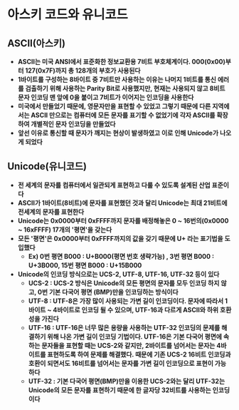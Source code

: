 # 아스키 코드와 유니코드

## ASCII(아스키)

- **ASCII는 미국 ANSI에서 표준화한 정보교환용 7비트 부호체계이다. 000(0x00)부터 127(0x7F)까지 총 128개의 부호가 사용된다**
- **1바이트를 구성하는 8바이트 중 7비트만 사용하는 이유는 나머지 1비트를 통신 에러를 검출하기 위해 사용하는 Parity Bit로 사용했지만, 현재는 사용되지 않고 8비트 문자 인코딩 맨 앞에 0을 붙이고 7비트가 이어지는 인코딩을 사용한다** 
- **미국에서 만들었기 때문에, 영문자만을 표현할 수 있었고 그렇기 때문에 다른 지역에서는 ASCII 만으로는 컴퓨터에 모든 문자를 표기할 수 없었기에 각자 ASCII를 확장하여 개별적인 문자 인코딩을 만들었다**
- **앞선 이유로 통신할 때 문자가 깨지는 현상이 발생하였고 이로 인해 Unicode가 나오게 되었다**

## Unicode(유니코드)

- **전 세계의 문자를 컴퓨터에서 일관되게 표현하고 다룰 수 있도록 설계된 산업 표준이다**
- **ASCII가 1바이트(8비트)에 문자를 표현했던 것과 달리 Unicode는 최대 21비트에 전세계의 문자를 표현한다**
- **Unicode는 0x0000부터 0xFFFF까지 문자를 배정해놓은 0 ~ 16번의(0x0000 ~ 16xFFFF) 17개의 '평면'을 갖는다**
- **모든 '평면'은 0x0000부터 0xFFFF까지의 값을 갖기 때문에 U+ 라는 표기법을 도입했다**
  - **Ex) 0번 평면 B000 : U+B000(평면 번호 생략가능) , 3번 평면 B000 : U+3B000, 15번 평면 B000 : U+15B000**
- **Unicode의 인코딩 방식으로는 UCS-2, UTF-8, UTF-16, UTF-32 등이 있다**
  - **UCS-2 : UCS-2 방식은 Unicode의 모든 평면의 문자를 모두 인코딩 하지 않고, 0번 기본 다국어 평면 (BMP)만을 인코딩하는 방식이다**
  - **UTF-8 : UTF-8은 가장 많이 사용되는 가변 길이 인코딩이다. 문자에 따라서 1바이트 ~ 4바이트로 인코딩 될 수 있으며, UTF-16과 다르게 ASCII와 하위 호환성을 가진다**
  - **UTF-16 : UTF-16은 너무 많은 용량을 사용하는 UTF-32 인코딩의 문제를 해결하기 위해 나온 가변 길이 인코딩 기법이다. UTF-16은 기본 다국어 평면에 속하는 문자들을 표현할 때는 UCS-2와 같지만, 2바이트를 넘어서는 문자는 4바이트를 표현하도록 하여 문제를 해결했다. 때문에 기존 UCS-2 16비트 인코딩과 호환이 되면서도 16비트를 넘어서는 문자를 가변 길이 인코딩으로 표현이 가능하다**
  - **UTF-32 : 기본 다국어 평면(BMP)만을 이용한 UCS-2와는 달리 UTF-32는 Unicode의 모든 문자를 표현하기 때문에 한 글자당 32비트를 사용하는 인코딩이다**






